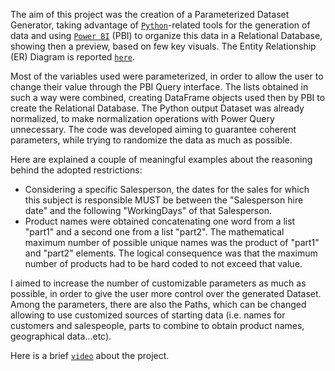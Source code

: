 The aim of this project was the creation of a Parameterized Dataset Generator, taking advantage of [`Python`](https://github.com/MatteoLC87/DatasetGenerator/blob/main/DatasetGenerator.py)-related tools for the generation of 
data and using [`Power BI`](https://github.com/MatteoLC87/DatasetGenerator/blob/main/DatasetGenerator.pbix) (PBI) to organize this data in a Relational Database, showing then a preview, based on few key visuals.
The Entity Relationship (ER) Diagram is reported [`here`](https://github.com/MatteoLC87/DatasetGenerator/blob/main/ER_Diagram.png).

Most of the variables used were parameterized, in order to allow the user to change their value through the PBI Query interface.
The lists obtained in such a way were combined, creating DataFrame objects used then by PBI to create the Relational Database.
The Python output Dataset was already normalized, to make normalization operations with Power Query unnecessary.
The code was developed aiming to guarantee coherent parameters, while trying to randomize the data as much as possible.

Here are explained a couple of meaningful examples about the reasoning behind the adopted restrictions:
- Considering a specific Salesperson, the dates for the sales for which this subject is responsible MUST be between the "Salesperson hire date" 
  and the following "WorkingDays" of that Salesperson.
- Product names were obtained concatenating one word from a list "part1" and a second one from a list "part2". 
  The mathematical maximum number of possible unique names was the product of "part1" and "part2" elements. 
  The logical consequence was that the maximum number of products had to be hard coded to not exceed that value.

I aimed to increase the number of customizable parameters as much as possible, in order to give the user more control over the generated Dataset.
Among the parameters, there are also the Paths, which can be changed allowing to use customized sources of starting data (i.e. names for customers 
and salespeople, parts to combine to obtain product names, geographical data...etc).

Here is a brief [`video`](https://youtu.be/WjGXeOCZtmQ) about the project.
